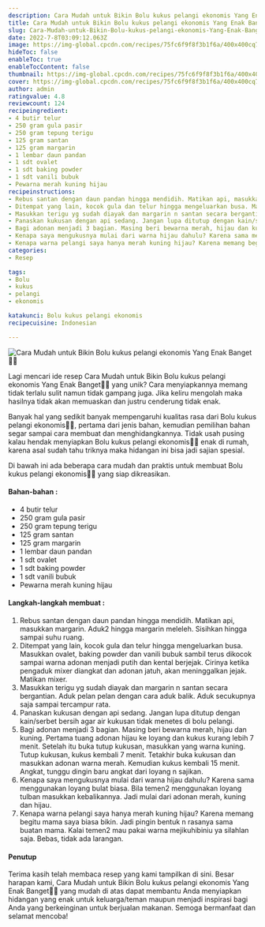 ```yaml
---
description: Cara Mudah untuk Bikin Bolu kukus pelangi ekonomis Yang Enak Banget"
title: Cara Mudah untuk Bikin Bolu kukus pelangi ekonomis Yang Enak Banget
slug: Cara-Mudah-untuk-Bikin-Bolu-kukus-pelangi-ekonomis-Yang-Enak-Banget
date: 2022-7-8T03:09:12.063Z
image: https://img-global.cpcdn.com/recipes/75fc6f9f8f3b1f6a/400x400cq70/photo.jpg
hideToc: false
enableToc: true
enableTocContent: false
thumbnail: https://img-global.cpcdn.com/recipes/75fc6f9f8f3b1f6a/400x400cq70/photo.jpg
cover: https://img-global.cpcdn.com/recipes/75fc6f9f8f3b1f6a/400x400cq70/photo.jpg
author: admin
ratingvalue: 4.8
reviewcount: 124
recipeingredient:
- 4 butir telur
- 250 gram gula pasir
- 250 gram tepung terigu
- 125 gram santan
- 125 gram margarin
- 1 lembar daun pandan
- 1 sdt ovalet
- 1 sdt baking powder
- 1 sdt vanili bubuk
- Pewarna merah kuning hijau
recipeinstructions:
- Rebus santan dengan daun pandan hingga mendidih. Matikan api, masukkan margarin. Aduk2 hingga margarin meleleh. Sisihkan hingga sampai suhu ruang.
- Ditempat yang lain, kocok gula dan telur hingga mengeluarkan busa. Masukkan ovalet, baking powder dan vanili bubuk sambil terus dikocok sampai warna adonan menjadi putih dan kental berjejak. Cirinya ketika pengaduk mixer diangkat dan adonan jatuh, akan meninggalkan jejak. Matikan mixer.
- Masukkan terigu yg sudah diayak dan margarin n santan secara bergantian. Aduk pelan pelan dengan cara aduk balik. Aduk secukupnya saja sampai tercampur rata.
- Panaskan kukusan dengan api sedang. Jangan lupa ditutup dengan kain/serbet bersih agar air kukusan tidak menetes di bolu pelangi.
- Bagi adonan menjadi 3 bagian. Masing beri bewarna merah, hijau dan kuning. Pertama tuang adonan hijau ke loyang dan kukus kurang lebih 7 menit. Setelah itu buka tutup kukusan, masukkan yang warna kuning. Tutup kukusan, kukus kembali 7 menit. Tetakhir buka kukusan dan masukkan adonan warna merah. Kemudian kukus kembali 15 menit. Angkat, tunggu dingin baru angkat dari loyang n sajikan.
- Kenapa saya mengukusnya mulai dari warna hijau dahulu? Karena sama menggunakan loyang bulat biasa. Bila temen2 menggunakan loyang tulban masukkan kebalikannya. Jadi mulai dari adonan merah, kuning dan hijau.
- Kenapa warna pelangi saya hanya merah kuning hijau? Karena memang begitu mama saya biasa bikin. Jadi pingin bentuk n rasanya sama buatan mama. Kalai temen2 mau pakai warna mejikuhibiniu ya silahlan saja. Bebas, tidak ada larangan.
categories:
- Resep

tags:
- Bolu
- kukus
- pelangi
- ekonomis

katakunci: Bolu kukus pelangi ekonomis
recipecuisine: Indonesian

---
```


![Cara Mudah untuk Bikin Bolu kukus pelangi ekonomis Yang Enak Banget👩‍🍳](https://img-global.cpcdn.com/recipes/75fc6f9f8f3b1f6a/400x400cq70/photo.jpg)

Lagi mencari ide resep Cara Mudah untuk Bikin Bolu kukus pelangi ekonomis Yang Enak Banget👩‍🍳 yang unik? Cara menyiapkannya memang tidak terlalu sulit namun tidak gampang juga. Jika keliru mengolah maka hasilnya tidak akan memuaskan dan justru cenderung tidak enak.

Banyak hal yang sedikit banyak mempengaruhi kualitas rasa dari Bolu kukus pelangi ekonomis👩‍🍳, pertama dari jenis bahan, kemudian pemilihan bahan segar sampai cara membuat dan menghidangkannya. Tidak usah pusing kalau hendak menyiapkan Bolu kukus pelangi ekonomis👩‍🍳 enak di rumah, karena asal sudah tahu triknya maka hidangan ini bisa jadi sajian spesial.

Di bawah ini ada beberapa cara mudah dan praktis untuk membuat Bolu kukus pelangi ekonomis👩‍🍳 yang siap dikreasikan.

<!--inarticleads1-->

#### Bahan-bahan :

- 4 butir telur
- 250 gram gula pasir
- 250 gram tepung terigu
- 125 gram santan
- 125 gram margarin
- 1 lembar daun pandan
- 1 sdt ovalet
- 1 sdt baking powder
- 1 sdt vanili bubuk
- Pewarna merah kuning hijau

<!--inarticleads2-->

#### Langkah-langkah membuat :

1. Rebus santan dengan daun pandan hingga mendidih. Matikan api, masukkan margarin. Aduk2 hingga margarin meleleh. Sisihkan hingga sampai suhu ruang.
1. Ditempat yang lain, kocok gula dan telur hingga mengeluarkan busa. Masukkan ovalet, baking powder dan vanili bubuk sambil terus dikocok sampai warna adonan menjadi putih dan kental berjejak. Cirinya ketika pengaduk mixer diangkat dan adonan jatuh, akan meninggalkan jejak. Matikan mixer.
1. Masukkan terigu yg sudah diayak dan margarin n santan secara bergantian. Aduk pelan pelan dengan cara aduk balik. Aduk secukupnya saja sampai tercampur rata.
1. Panaskan kukusan dengan api sedang. Jangan lupa ditutup dengan kain/serbet bersih agar air kukusan tidak menetes di bolu pelangi.
1. Bagi adonan menjadi 3 bagian. Masing beri bewarna merah, hijau dan kuning. Pertama tuang adonan hijau ke loyang dan kukus kurang lebih 7 menit. Setelah itu buka tutup kukusan, masukkan yang warna kuning. Tutup kukusan, kukus kembali 7 menit. Tetakhir buka kukusan dan masukkan adonan warna merah. Kemudian kukus kembali 15 menit. Angkat, tunggu dingin baru angkat dari loyang n sajikan.
1. Kenapa saya mengukusnya mulai dari warna hijau dahulu? Karena sama menggunakan loyang bulat biasa. Bila temen2 menggunakan loyang tulban masukkan kebalikannya. Jadi mulai dari adonan merah, kuning dan hijau.
1. Kenapa warna pelangi saya hanya merah kuning hijau? Karena memang begitu mama saya biasa bikin. Jadi pingin bentuk n rasanya sama buatan mama. Kalai temen2 mau pakai warna mejikuhibiniu ya silahlan saja. Bebas, tidak ada larangan.

#### Penutup

Terima kasih telah membaca resep yang kami tampilkan di sini. Besar harapan kami, Cara Mudah untuk Bikin Bolu kukus pelangi ekonomis Yang Enak Banget👩‍🍳 yang mudah di atas dapat membantu Anda menyiapkan hidangan yang enak untuk keluarga/teman maupun menjadi inspirasi bagi Anda yang berkeinginan untuk berjualan makanan. Semoga bermanfaat dan selamat mencoba!